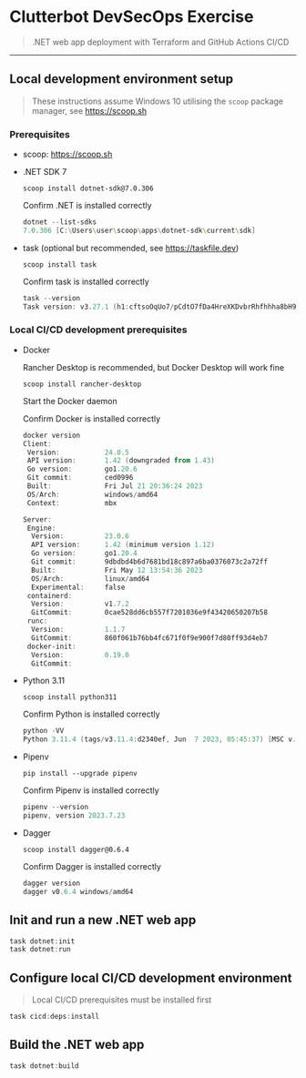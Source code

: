 # Clutterbot DevSecOps Exercise

> .NET web app deployment with Terraform and GitHub Actions CI/CD

---

## Local development environment setup

> These instructions assume Windows 10 utilising the `scoop` package manager, see <https://scoop.sh>

### Prerequisites

- scoop: <https://scoop.sh>
- .NET SDK 7

    `scoop install dotnet-sdk@7.0.306`

    Confirm .NET is installed correctly

    ```powershell
    dotnet --list-sdks
    7.0.306 [C:\Users\user\scoop\apps\dotnet-sdk\current\sdk]
    ```

- task (optional but recommended, see <https://taskfile.dev>)

    `scoop install task`

    Confirm task is installed correctly

    ```powershell
    task --version
    Task version: v3.27.1 (h1:cftsoOqUo7/pCdtO7fDa4HreXKDvbrRhfhhha8bH9xc=)
    ```

### Local CI/CD development prerequisites

- Docker

    Rancher Desktop is recommended, but Docker Desktop will work fine

    `scoop install rancher-desktop`

    Start the Docker daemon

    Confirm Docker is installed correctly

    ```powershell
    docker version
    Client:
     Version:           24.0.5
     API version:       1.42 (downgraded from 1.43)
     Go version:        go1.20.6
     Git commit:        ced0996
     Built:             Fri Jul 21 20:36:24 2023
     OS/Arch:           windows/amd64
     Context:           mbx
    
    Server:
     Engine:
      Version:          23.0.6
      API version:      1.42 (minimum version 1.12)
      Go version:       go1.20.4
      Git commit:       9dbdbd4b6d7681bd18c897a6ba0376073c2a72ff
      Built:            Fri May 12 13:54:36 2023
      OS/Arch:          linux/amd64
      Experimental:     false
     containerd:
      Version:          v1.7.2
      GitCommit:        0cae528dd6cb557f7201036e9f43420650207b58
     runc:
      Version:          1.1.7
      GitCommit:        860f061b76bb4fc671f0f9e900f7d80ff93d4eb7
     docker-init:
      Version:          0.19.0
      GitCommit:
    ```

- Python 3.11

    `scoop install python311`

    Confirm Python is installed correctly

    ```powershell
    python -VV
    Python 3.11.4 (tags/v3.11.4:d2340ef, Jun  7 2023, 05:45:37) [MSC v.1934 64 bit (AMD64)]
    ```

- Pipenv

    `pip install --upgrade pipenv`

    Confirm Pipenv is installed correctly

    ```powershell
    pipenv --version
    pipenv, version 2023.7.23
    ```

- Dagger

    `scoop install dagger@0.6.4`

    Confirm Dagger is installed correctly

    ```powershell
    dagger version
    dagger v0.6.4 windows/amd64
    ```

## Init and run a new .NET web app

```powershell
task dotnet:init
task dotnet:run
```

## Configure local CI/CD development environment

> Local CI/CD prerequisites must be installed first

```powershell
task cicd:deps:install
```

## Build the .NET web app

```powershell
task dotnet:build
```
